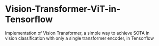 # Vision-Transformer-ViT-in-Tensorflow
Implementation of Vision Transformer, a simple way to achieve SOTA in vision classification with only a single transformer encoder, in Tensorflow
